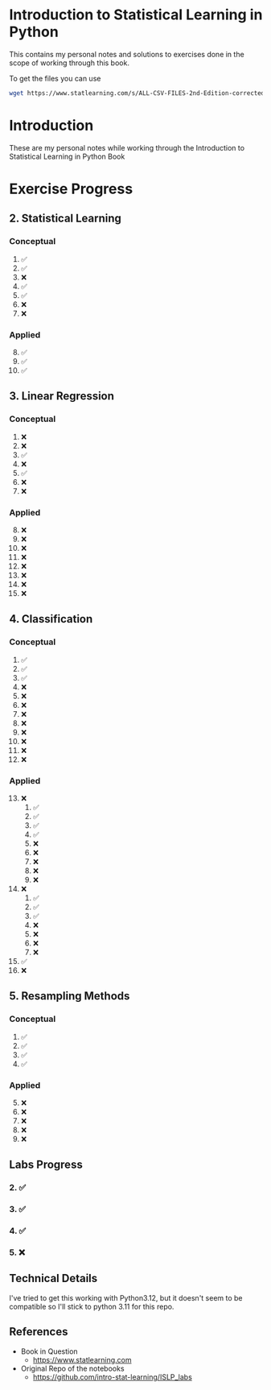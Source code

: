 # Introduction to Statistical Learning in Python
This contains my personal notes and solutions to exercises done in the scope of working through this book.

To get the files you can use 
```bash
wget https://www.statlearning.com/s/ALL-CSV-FILES-2nd-Edition-corrected.zip
```

# Introduction
These are my personal notes while working through the Introduction to Statistical Learning in Python Book

# Exercise Progress
## 2. Statistical Learning 
### Conceptual
1. ✅
2. ✅
3. ❌
4. ✅
5. ✅
6. ❌
7. ❌
### Applied
8. ✅
9. ✅
10. ✅

## 3. Linear Regression 
### Conceptual
1. ❌
2. ❌
3. ✅
4. ❌
5. ✅
6. ❌
7. ❌
### Applied
8. ❌
9. ❌
10. ❌
11. ❌
12. ❌
13. ❌
14. ❌
15. ❌

## 4. Classification
### Conceptual
1. ✅
2. ✅
3. ✅
4. ❌
5. ❌
6. ❌
7. ❌
8. ❌
9. ❌
10. ❌
11. ❌
12. ❌
### Applied
13. ❌
    1. ✅
    2. ✅
    3. ✅
    4. ✅
    5. ❌
    6. ❌
    7. ❌
    8. ❌
    9. ❌
14. ❌
    1. ✅
    2. ✅
    3. ✅
    4. ❌
    5. ❌
    6. ❌
    7. ❌
15. ✅
16. ❌

## 5. Resampling Methods
### Conceptual
1. ✅
2. ✅
3. ✅
4. ✅
### Applied
5. ❌
6. ❌
7. ❌
8. ❌
9. ❌

## Labs Progress
### 2. ✅
### 3. ✅
### 4. ✅
### 5. ❌

## Technical Details
I've tried to get this working with Python3.12, but it doesn't seem to be compatible so I'll stick to python 3.11 for this repo.

## References
* Book in Question
    * https://www.statlearning.com
* Original Repo of the notebooks
    * https://github.com/intro-stat-learning/ISLP_labs